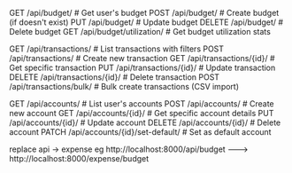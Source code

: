 GET    /api/budget/                 # Get user's budget
POST   /api/budget/                 # Create budget (if doesn't exist)
PUT    /api/budget/                 # Update budget
DELETE /api/budget/                 # Delete budget
GET    /api/budget/utilization/     # Get budget utilization stats

GET    /api/transactions/           # List transactions with filters
POST   /api/transactions/           # Create new transaction
GET    /api/transactions/{id}/      # Get specific transaction
PUT    /api/transactions/{id}/      # Update transaction
DELETE /api/transactions/{id}/      # Delete transaction
POST   /api/transactions/bulk/      # Bulk create transactions (CSV import)

GET    /api/accounts/               # List user's accounts
POST   /api/accounts/               # Create new account
GET    /api/accounts/{id}/          # Get specific account details
PUT    /api/accounts/{id}/          # Update account
DELETE /api/accounts/{id}/          # Delete account
PATCH  /api/accounts/{id}/set-default/  # Set as default account


replace api -> expense
eg http://localhost:8000/api/budget ---> http://localhost:8000/expense/budget